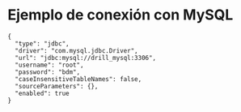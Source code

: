# Ejemplo de conexión con MySQL

```
{
  "type": "jdbc",
  "driver": "com.mysql.jdbc.Driver",
  "url": "jdbc:mysql://drill_mysql:3306",
  "username": "root",
  "password": "bdm",
  "caseInsensitiveTableNames": false,
  "sourceParameters": {},
  "enabled": true
}
```